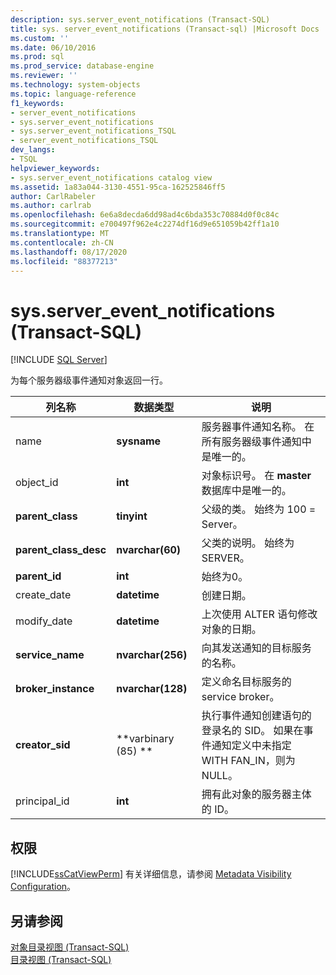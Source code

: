 ```yaml
---
description: sys.server_event_notifications (Transact-SQL)
title: sys. server_event_notifications (Transact-sql) |Microsoft Docs
ms.custom: ''
ms.date: 06/10/2016
ms.prod: sql
ms.prod_service: database-engine
ms.reviewer: ''
ms.technology: system-objects
ms.topic: language-reference
f1_keywords:
- server_event_notifications
- sys.server_event_notifications
- sys.server_event_notifications_TSQL
- server_event_notifications_TSQL
dev_langs:
- TSQL
helpviewer_keywords:
- sys.server_event_notifications catalog view
ms.assetid: 1a83a044-3130-4551-95ca-162525846ff5
author: CarlRabeler
ms.author: carlrab
ms.openlocfilehash: 6e6a8decda6dd98ad4c6bda353c70884d0f0c84c
ms.sourcegitcommit: e700497f962e4c2274df16d9e651059b42ff1a10
ms.translationtype: MT
ms.contentlocale: zh-CN
ms.lasthandoff: 08/17/2020
ms.locfileid: "88377213"
---
```

# <a name="sysserver_event_notifications-transact-sql"></a>sys.server_event_notifications (Transact-SQL)
[!INCLUDE [SQL Server](../../includes/applies-to-version/sqlserver.md)]

  为每个服务器级事件通知对象返回一行。  
  
|列名称|数据类型|说明|  
|-----------------|---------------|-----------------|  
|name|**sysname**|服务器事件通知名称。 在所有服务器级事件通知中是唯一的。|  
|object_id|**int**|对象标识号。 在 **master** 数据库中是唯一的。|  
|**parent_class**|**tinyint**|父级的类。 始终为 100 = Server。|  
|**parent_class_desc**|**nvarchar(60)**|父类的说明。 始终为 SERVER。|  
|**parent_id**|**int**|始终为0。|  
|create_date|**datetime**|创建日期。|  
|modify_date|**datetime**|上次使用 ALTER 语句修改对象的日期。|  
|**service_name**|**nvarchar(256)**|向其发送通知的目标服务的名称。|  
|**broker_instance**|**nvarchar(128)**|定义命名目标服务的 service broker。|  
|**creator_sid**|**varbinary (85) **|执行事件通知创建语句的登录名的 SID。 如果在事件通知定义中未指定 WITH FAN_IN，则为 NULL。|  
|principal_id|**int**|拥有此对象的服务器主体的 ID。|  
  
## <a name="permissions"></a>权限  
 [!INCLUDE[ssCatViewPerm](../../includes/sscatviewperm-md.md)] 有关详细信息，请参阅 [Metadata Visibility Configuration](../../relational-databases/security/metadata-visibility-configuration.md)。  
  
## <a name="see-also"></a>另请参阅  
 [对象目录视图 (Transact-SQL)](../../relational-databases/system-catalog-views/object-catalog-views-transact-sql.md)   
 [目录视图 (Transact-SQL)](../../relational-databases/system-catalog-views/catalog-views-transact-sql.md)  
  
  
